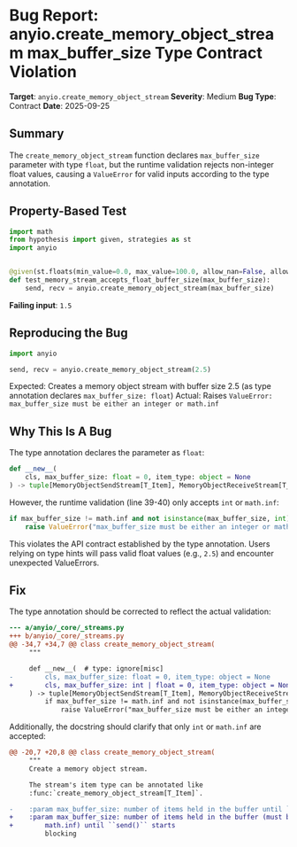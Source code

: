 # Bug Report: anyio.create_memory_object_stream max_buffer_size Type Contract Violation

**Target**: `anyio.create_memory_object_stream`
**Severity**: Medium
**Bug Type**: Contract
**Date**: 2025-09-25

## Summary

The `create_memory_object_stream` function declares `max_buffer_size` parameter with type `float`, but the runtime validation rejects non-integer float values, causing a `ValueError` for valid inputs according to the type annotation.

## Property-Based Test

```python
import math
from hypothesis import given, strategies as st
import anyio


@given(st.floats(min_value=0.0, max_value=100.0, allow_nan=False, allow_infinity=False).filter(lambda x: x > 0 and not x.is_integer()))
def test_memory_stream_accepts_float_buffer_size(max_buffer_size):
    send, recv = anyio.create_memory_object_stream(max_buffer_size)
```

**Failing input**: `1.5`

## Reproducing the Bug

```python
import anyio

send, recv = anyio.create_memory_object_stream(2.5)
```

Expected: Creates a memory object stream with buffer size 2.5 (as type annotation declares `max_buffer_size: float`)
Actual: Raises `ValueError: max_buffer_size must be either an integer or math.inf`

## Why This Is A Bug

The type annotation declares the parameter as `float`:

```python
def __new__(
    cls, max_buffer_size: float = 0, item_type: object = None
) -> tuple[MemoryObjectSendStream[T_Item], MemoryObjectReceiveStream[T_Item]]:
```

However, the runtime validation (line 39-40) only accepts `int` or `math.inf`:

```python
if max_buffer_size != math.inf and not isinstance(max_buffer_size, int):
    raise ValueError("max_buffer_size must be either an integer or math.inf")
```

This violates the API contract established by the type annotation. Users relying on type hints will pass valid float values (e.g., `2.5`) and encounter unexpected ValueErrors.

## Fix

The type annotation should be corrected to reflect the actual validation:

```diff
--- a/anyio/_core/_streams.py
+++ b/anyio/_core/_streams.py
@@ -34,7 +34,7 @@ class create_memory_object_stream(
     """

     def __new__(  # type: ignore[misc]
-        cls, max_buffer_size: float = 0, item_type: object = None
+        cls, max_buffer_size: int | float = 0, item_type: object = None
     ) -> tuple[MemoryObjectSendStream[T_Item], MemoryObjectReceiveStream[T_Item]]:
         if max_buffer_size != math.inf and not isinstance(max_buffer_size, int):
             raise ValueError("max_buffer_size must be either an integer or math.inf")
```

Additionally, the docstring should clarify that only `int` or `math.inf` are accepted:

```diff
@@ -20,7 +20,8 @@ class create_memory_object_stream(
     """
     Create a memory object stream.

     The stream's item type can be annotated like
     :func:`create_memory_object_stream[T_Item]`.

-    :param max_buffer_size: number of items held in the buffer until ``send()`` starts
+    :param max_buffer_size: number of items held in the buffer (must be an integer or
+        math.inf) until ``send()`` starts
         blocking
```